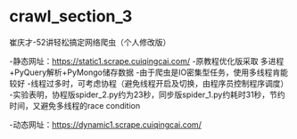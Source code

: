 # crawl_section_3
崔庆才-52讲轻松搞定网络爬虫（个人修改版）

-静态网址：<https://static1.scrape.cuiqingcai.com/>
  -原教程优化版采取 多进程+PyQuery解析+PyMongo储存数据
  -由于爬虫是IO密集型任务，使用多线程肯能较好
  -线程过多时，可考虑协程（避免线程开启及切换，由程序员控制程序调度）
  -实验表明，协程版spider_2.py约为23秒，同步版spider_1.py约耗时31秒，节约时间，又避免多线程的race condition

-动态网址：<https://dynamic1.scrape.cuiqingcai.com/>
